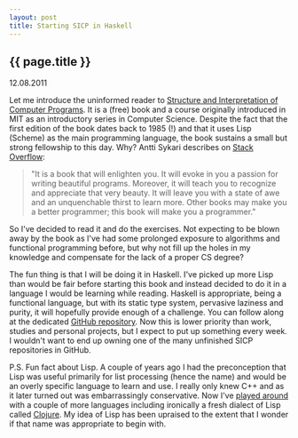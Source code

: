 ```yaml
---
layout: post
title: Starting SICP in Haskell
---
```


## {{ page.title }}
<time>12.08.2011</time>

Let me introduce the uninformed reader to
[Structure and Interpretation of Computer Programs](http://mitpress.mit.edu/sicp/). It is a
(free) book and a course originally introduced in MIT as an introductory series in Computer
Science. Despite the fact that the first edition of the book dates back to 1985 (!) and that it uses Lisp (Scheme) as the main programming language, the book sustains a small but strong
fellowship to this day. Why? Antti Sykari describes on
[Stack Overflow](http://stackoverflow.com/questions/1711/what-is-the-single-most-influential-book-every-programmer-should-read):

>"It is a book that will enlighten you. It will evoke in you a passion for writing beautiful
>programs. Moreover, it will teach you to recognize and appreciate that very beauty. It will
>leave you with a state of awe and an unquenchable thirst to learn more. Other books may make
>you a better programmer; this book will make you a programmer."

So I've decided to read it and do the exercises. Not expecting to be blown away by the book as
I've had some prolonged exposure to algorithms and functional programming before, but why not 
fill up the holes in my knowledge and compensate for the lack of a proper CS degree?

The fun thing is that I will be doing it in Haskell.
I've picked up more Lisp than would be fair before starting this book and
instead decided to do it in a language I would be learning while reading. Haskell is
appropriate, being a functional language, but with its static type system, pervasive laziness
and purity, it will hopefully provide enough of a challenge. You can follow along at the
dedicated [GitHub repository](https://github.com/Pet3ris/sicp). Now this is lower priority than
work, studies and personal projects, but I expect to put up something every week. I wouldn't
want to end up owning one of the many unfinished SICP repositories in GitHub.

P.S. Fun fact about Lisp. 
A couple of years ago I had the preconception that Lisp was useful primarily for list processing
(hence the name) and would be an overly specific language to learn and use. I really only knew
C++ and as it later turned out was embarrassingly conservative. Now I've
[played around](http://www.go-hero.net/jam/11/multilang) with a couple of more languages
including ironically a fresh dialect of Lisp called [Clojure](http://clojure.org). My idea of
Lisp has been upraised to the extent that I wonder if that name was appropriate to begin with.
